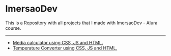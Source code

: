 # ImersaoDev

This is a Repository with all projects that I made with ImersaoDev - Alura course.

---
- [Media calculator using CSS, JS and HTML.](calculadoramedia)
- [Temperature Converter using CSS, JS and HTML.](conversordetemperatura)
